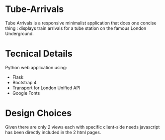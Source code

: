 # Tube-Arrivals
Tube Arrivals is a responsive minimalist application that does one concise thing : displays train arrivals for a tube station on the famous London Underground.

# Tecnical Details
Python web application using:
* Flask
* Bootstrap 4
* Transport for London Unified API
* Google Fonts

# Design Choices
Given there are only 2 views each with specific client-side needs javascript has been directly included in the 2 html pages.
